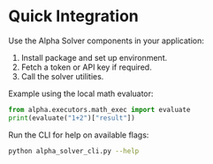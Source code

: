 # Quick Integration

Use the Alpha Solver components in your application:

1. Install package and set up environment.
2. Fetch a token or API key if required.
3. Call the solver utilities.

Example using the local math evaluator:

```python
from alpha.executors.math_exec import evaluate
print(evaluate("1+2")["result"])
```

Run the CLI for help on available flags:

```bash
python alpha_solver_cli.py --help
```
